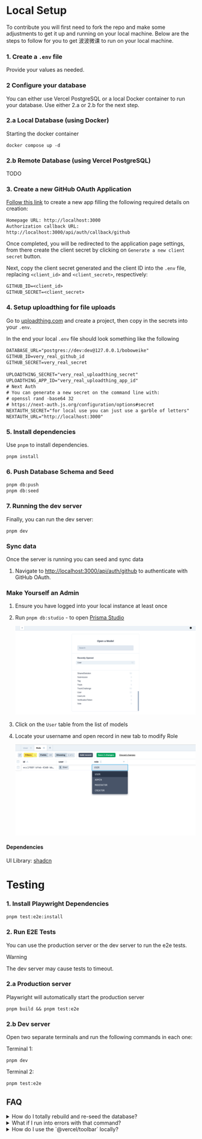 # Local Setup

To contribute you will first need to fork the repo and make some adjustments to
get it up and running on your local machine. Below are the steps to follow for you to get 波波微课 to run on your local machine.

### 1. Create a `.env` file

Provide your values as needed.

### 2 Configure your database

You can either use Vercel PostgreSQL or a local Docker container to run your database.
Use either 2.a or 2.b for the next step.

### 2.a Local Database (using Docker)

Starting the docker container

```
docker compose up -d
```

### 2.b Remote Database (using Vercel PostgreSQL)

TODO

### 3. Create a new GitHub OAuth Application

[Follow this link][new-oauth] to create a new app filling the following required
details on creation:

```
Homepage URL: http://localhost:3000
Authorization callback URL: http://localhost:3000/api/auth/callback/github
```

Once completed, you will be redirected to the application page settings, from
there create the client secret by clicking on `Generate a new client secret`
button.

Next, copy the client secret generated and the client ID into the `.env` file,
replacing `<client_id>` and `<client_secret>`, respectively:

```
GITHUB_ID=<client_id>
GITHUB_SECRET=<client_secret>
```

### 4. Setup uploadthing for file uploads

Go to [uploadthing.com](https://uploadthing.com/dashboard) and create a project,
then copy in the secrets into your `.env`.

In the end your local `.env` file should look something like the following

```
DATABASE_URL="postgres://dev:dev@127.0.0.1/boboweike"
GITHUB_ID=very_real_github_id
GITHUB_SECRET=very_real_secret

UPLOADTHING_SECRET="very_real_uploadthing_secret"
UPLOADTHING_APP_ID="very_real_uploadthing_app_id"
# Next Auth
# You can generate a new secret on the command line with:
# openssl rand -base64 32
# https://next-auth.js.org/configuration/options#secret
NEXTAUTH_SECRET="for local use you can just use a garble of letters"
NEXTAUTH_URL="http://localhost:3000"
```

### 5. Install dependencies

Use `pnpm` to install dependencies.

```
pnpm install
```

### 6. Push Database Schema and Seed

```
pnpm db:push
pnpm db:seed
```

### 7. Running the dev server

Finally, you can run the dev server:

```
pnpm dev
```

### Sync data

Once the server is running you can seed and sync data

1. Navigate to
   [http://localhost:3000/api/auth/github](http://localhost:3000/api/auth/github)
   to authenticate with GitHub OAuth.

[new-oauth]: https://github.com/settings/applications/new

### Make Yourself an Admin

1. Ensure you have logged into your local instance at least once
2. Run `pnpm db:studio` - to open [Prisma Studio](https://www.prisma.io/docs/concepts/components/prisma-studio)

   ![prisma studio](./media/prisma-studio-models.png)

3. Click on the `User` table from the list of models
4. Locate your username and open record in new tab to modify Role

   ![modify role](./media/change-role-to-admin.png)


#### Dependencies

UI Library: [shadcn](https://ui.shadcn.com/)

# Testing

### 1. Install Playwright Dependencies

```
pnpm test:e2e:install
```

### 2. Run E2E Tests

You can use the production server or the dev server to run the e2e tests.

> [!WARNING]
> The dev server may cause tests to timeout.

### 2.a Production server

Playwright will automatically start the production server

```
pnpm build && pnpm test:e2e
```

### 2.b Dev server

Open two separate terminals and run the following commands in each one:

Terminal 1:

```
pnpm dev
```

Terminal 2:

```
pnpm test:e2e
```

## FAQ

<details>
  <summary>How do I totally rebuild and re-seed the database?</summary>

<p>Run the command</p>

```
pnpm refresh
```

This will cause Prisma to force reset the database through the `db:reset`
command and then run `db:seed`.

</details>

<details>
  <summary>What if I run into errors with that command?</summary>
  If you are using the docker setup for your local environment then get into the container with

```sh
docker exec -it boboweike-db bash
psql -U dev -h 127.0.0.1 -d postgres
\c postgres
DROP DATABASE boboweike;
\l
```

Exit out of the container and then run

```sh
pnpm refresh
```

This tends to resolve the issue as it entirely destroys and rebuilds + reseeds the database.

</details>
<!-- Other stuff here? I can't think of anything -->

<details>
  <summary>How do I use the `@vercel/toolbar` locally?</summary>
  If you have access to the vercel project then you can run `vercel link` (make sure you have the vercel CLI).

Follow the interactive CLI to link it to the boboweike project.

From there on out you should be able to read and make comments while on local host for that branch.

</details>
